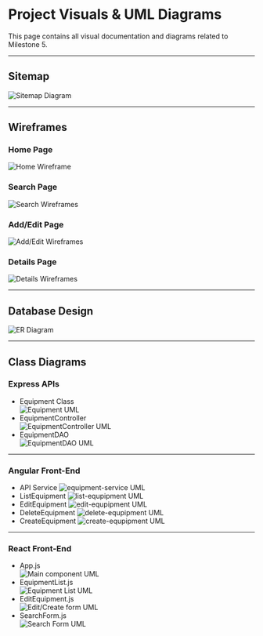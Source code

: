 # Project Visuals & UML Diagrams

This page contains all visual documentation and diagrams related to Milestone 5.

---

## Sitemap
![Sitemap Diagram](sitemap.png)

---

## Wireframes

### Home Page
![Home Wireframe](home.png)

### Search Page
![Search Wireframes](search.png)

### Add/Edit Page
![Add/Edit Wireframes](add.png)

### Details Page
![Details Wireframes](details.png)

---

## Database Design
![ER Diagram](er.png)

---

## Class Diagrams

### Express APIs
 - Equipment Class  
  ![Equipment UML](equipment.png)
 - EquipmentController  
  ![EquipmentController UML](controller.png)
 - EquipmentDAO  
  ![EquipmentDAO UML](dao.png)

---

### Angular Front-End
 - API Service
  ![equipment-service UML](equipment-service.png)
 - ListEquipment
  ![list-equpipment UML](list-equipment.png)
 - EditEquipment
  ![edit-equpipment UML](edit-equipment.png)
 - DeleteEquipment
  ![delete-equpipment UML](delete-equipment.png)
 - CreateEquipment
  ![create-equpipment UML](create-equipment.png)

---

### React Front-End
 - App.js  
  ![Main component UML](App-js.png)
 - EquipmentList.js  
  ![Equipment List UML](equipment-list-js.png)
 - EditEquipment.js  
  ![Edit/Create form UML](edit-equipment-js.png)
 - SearchForm.js  
  ![Search Form UML](search-form-js.png)
